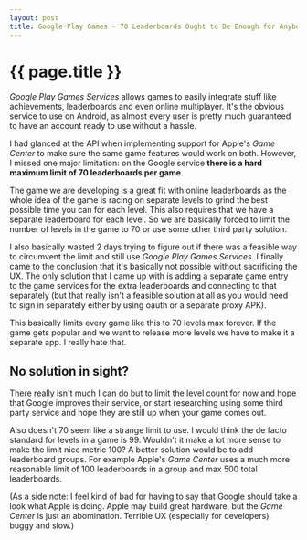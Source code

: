 ```yaml
---
layout: post
title: Google Play Games - 70 Leaderboards Ought to Be Enough for Anybody
---
```


{{ page.title }}
================

*Google Play Games Services* allows games to easily integrate stuff like achievements, leaderboards and even online multiplayer. It's the obvious service to use on Android, as almost every user is pretty much guaranteed to have an account ready to use without a hassle.

I had glanced at the API when implementing support for Apple's *Game Center* to make sure the same game features would work on both. However, I missed one major limitation: on the Google service **there is a hard maximum limit of 70 leaderboards per game**.

The game we are developing is a great fit with online leaderboards as the whole idea of the game is racing on separate levels to grind the best possible time you can for each level. This also requires that we have a separate leaderboard for each level. So we are basically forced to limit the number of levels in the game to 70 or use some other third party solution.

I also basically wasted 2 days trying to figure out if there was a feasible way to circumvent the limit and still use *Google Play Games Services*. I finally came to the conclusion that it's basically not possible without sacrificing the UX. The only solution that I came up with is adding a separate game entry to the game services for the extra leaderboards and connecting to that separately (but that really isn't a feasible solution at all as you would need to sign in separately either by using oauth or a separate proxy APK).

This basically limits every game like this to 70 levels max forever. If the game gets popular and we want to release more levels we have to make it a separate app. I really hate that.

No solution in sight?
---------------------

There really isn't much I can do but to limit the level count for now and hope that Google improves their service, or start researching using some third party service and hope they are still up when your game comes out.

Also doesn't 70 seem like a strange limit to use. I would think the de facto standard for levels in a game is 99. Wouldn't it make a lot more sense to make the limit nice metric 100? A better solution would be to add leaderboard groups. For example Apple's *Game Center* uses a much more reasonable limit of 100 leaderboards in a group and max 500 total leaderboards.

(As a side note: I feel kind of bad for having to say that Google should take a look what Apple is doing. Apple may build great hardware, but the *Game Center* is just an abomination. Terrible UX (especially for developers), buggy and slow.)
